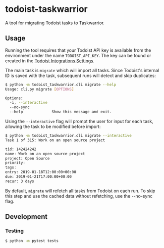# todoist-taskwarrior

A tool for migrating Todoist tasks to Taskwarrior.

## Usage

Running the tool requires that your Todoist API key is available from the
environment under the name `TODOIST_API_KEY`. The key can be found or created in
the [Todoist Integrations Settings](https://todoist.com/prefs/integrations).

The main task is `migrate` which will import all tasks. Since Todoist's internal
ID is saved with the task, subsequent runs will detect and skip duplicates:

```sh
$ python -m todoist_taskwarrior.cli migrate --help
Usage: cli.py migrate [OPTIONS]

Options:
  -i, --interactive
  --no-sync
  --help             Show this message and exit.
```

Using the `--interactive` flag will prompt the user for input for each task,
allowing the task to be modified before import:

```sh
$ python -m todoist_taskwarrior.cli migrate --interactive
Task 1 of 315: Work on an open source project

tid: 142424242
name: Work on an open source project
project: Open Source
priority:
tags:
entry: 2019-01-18T12:00:00+00:00
due: 2019-01-21T17:00:00+00:00
recur: 3 days
```

By default, `migrate` will refetch all tasks from Todoist on each run. To skip
this step and use the cached data without refetching, use the --no-sync flag.

## Development

### Testing

```sh
$ python -m pytest tests
```

